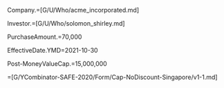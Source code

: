 Company.=[G/U/Who/acme_incorporated.md]

Investor.=[G/U/Who/solomon_shirley.md]

PurchaseAmount.$=$70,000

EffectiveDate.YMD=2021-10-30

Post-MoneyValueCap.$=$15,000,000

=[G/YCombinator-SAFE-2020/Form/Cap-NoDiscount-Singapore/v1-1.md]
